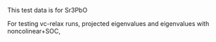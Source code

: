 This test data is for Sr3PbO

For testing vc-relax runs, projected eigenvalues and eigenvalues with noncolinear+SOC, 
